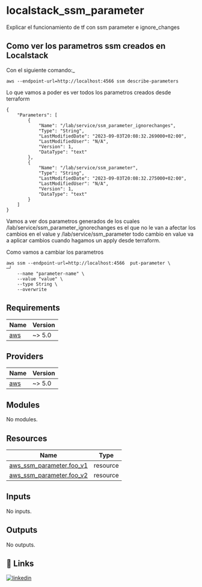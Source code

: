 # localstack_ssm_parameter
Explicar el funcionamiento de tf con ssm parameter e ignore_changes

## Como ver los parametros ssm creados en Localstack
Con el siguiente comando:_

```aws --endpoint-url=http://localhost:4566 ssm describe-parameters```

Lo que vamos a poder es ver todos los parametros creados desde terraform

```
{
    "Parameters": [
        {
            "Name": "/lab/service/ssm_parameter_ignorechanges",
            "Type": "String",
            "LastModifiedDate": "2023-09-03T20:08:32.269000+02:00",
            "LastModifiedUser": "N/A",
            "Version": 1,
            "DataType": "text"
        },
        {
            "Name": "/lab/service/ssm_parameter",
            "Type": "String",
            "LastModifiedDate": "2023-09-03T20:08:32.275000+02:00",
            "LastModifiedUser": "N/A",
            "Version": 1,
            "DataType": "text"
        }
    ]
}
```
Vamos a ver dos parametros generados de los cuales /lab/service/ssm_parameter_ignorechanges es el que no le van a afectar los cambios en el value y /lab/service/ssm_parameter todo cambio en value va a aplicar cambios cuando hagamos un apply desde terraform.

Como vamos a cambiar los parametros
```
aws ssm --endpoint-url=http://localhost:4566  put-parameter \                                                                                       ─╯
    --name "parameter-name" \
    --value "value" \
    --type String \
    --overwrite
```

<!-- BEGIN_TF_DOCS -->
## Requirements

| Name | Version |
|------|---------|
| <a name="requirement_aws"></a> [aws](#requirement\_aws) | ~> 5.0 |

## Providers

| Name | Version |
|------|---------|
| <a name="provider_aws"></a> [aws](#provider\_aws) | ~> 5.0 |

## Modules

No modules.

## Resources

| Name | Type |
|------|------|
| [aws_ssm_parameter.foo_v1](https://registry.terraform.io/providers/hashicorp/aws/latest/docs/resources/ssm_parameter) | resource |
| [aws_ssm_parameter.foo_v2](https://registry.terraform.io/providers/hashicorp/aws/latest/docs/resources/ssm_parameter) | resource |

## Inputs

No inputs.

## Outputs

No outputs.
<!-- END_TF_DOCS -->


## 🔗 Links

[![linkedin](https://img.shields.io/badge/linkedin-0A66C2?style=for-the-badge&logo=linkedin&logoColor=white)](https://www.linkedin.com/in/nicolas-abihaggle/)